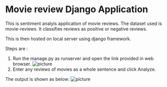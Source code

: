 # Movie review Django Application

This is sentiment analyis application of movie reviews. The dataset used is movie-reviews.
It classifies reviews as positive or negative reviews.

This is then hosted on local server using django framework.

Steps are :
1) Run the manage.py as runserver and open the link provided in web browser.
![picture](Sever.PNG)
2) Enter any reviews of movies as a whole sentence and click Analyze.

The output is shown as below:
![picture](Output.PNG)
